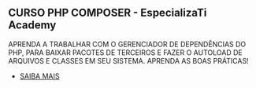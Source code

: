 ## CURSO PHP COMPOSER - EspecializaTi Academy

APRENDA A TRABALHAR COM O GERENCIADOR DE DEPENDÊNCIAS DO PHP, PARA BAIXAR PACOTES DE TERCEIROS E FAZER O AUTOLOAD DE ARQUIVOS E CLASSES EM SEU SISTEMA. APRENDA AS BOAS PRÁTICAS!

- [SAIBA MAIS](https://academy.especializati.com.br/curso/php-composer)